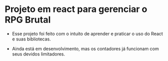 # Projeto em react para gerenciar o RPG Brutal

- Esse projeto foi feito com o intuito de aprender e praticar o uso do React e suas bibliotecas.

- Ainda está em desenvolvimento, mas os contadores já funcionam com seus devidos limitadores.